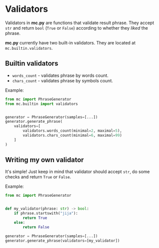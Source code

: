 # Validators
Validators in **mc.py** are functions that validate result phrase.
They accept `str` and return `bool` (`True` or `False`) according to
whether they _liked_ the phrase.

**mc.py** currently have two built-in validators. They are located
at `mc.builtin.validators`.

## Builtin validators
* `words_count` - validates phrase by words count.
* `chars_count` - validates phrase by symbols count.

Example:
```python
from mc import PhraseGenerator
from mc.builtin import validators


generator = PhraseGenerator(samples=[...])
generator.generate_phrase(
    validators=[
        validators.words_count(minimal=2, maximal=5),
        validators.chars_count(minimal=6, maximal=99)
    ]
)
```

## Writing my own validator
It's simple! Just keep in mind that validator should accept `str`, 
do some checks and return `True` or `False`.

Example:
```python
from mc import PhraseGenerator


def my_validator(phrase: str) -> bool:
    if phrase.startswith("jija"):
        return True
    else:
        return False 

generator = PhraseGenerator(samples=[...])
generator.generate_phrase(validators=[my_validator])
```